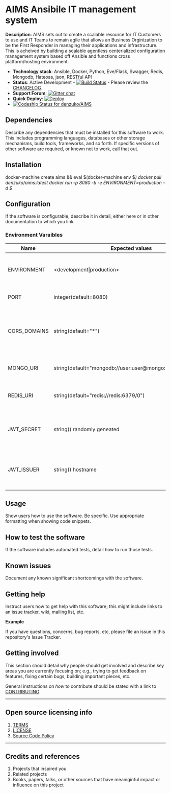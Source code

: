 # AIMS Ansibile IT management system #

**Description**: AIMS sets out to create a scalable resource for IT Customers to use and IT Teams to remain agile that allows an Business Orginization to be the First Responder in managing their applications and infrastructure. This is acheived by building a scalable agentless centerialized configuration management system based off Ansible and functions cross platform/hosting environment.

 - **Technology stack**: Ansible, Docker, Python, Eve/Flask, Swagger, Redis, Mongodb, Hateoas, json, RESTful API
 - **Status**: Active Development - [![Build Status](https://travis-ci.org/denzuko/AIMS.svg?branch=master)](https://travis-ci.org/denzuko/AIMS) - Please review the [CHANGELOG](CHANGELOG.md). 
 - **Support Forum**: [![Gitter chat](https://badges.gitter.im/denzuko/AIMS.png)](https://gitter.im/denzuko/AIMS)
 - **Quick Deploy**: [![Deploy](https://www.herokucdn.com/deploy/button.png)](https://heroku.com/deploy)
 - [ ![Codeship Status for denzuko/AIMS](https://codeship.com/projects/f939ac10-c5d9-0132-64b6-6a0292aa2e87/status?branch=master)](https://codeship.com/projects/74534)

## Dependencies ##

Describe any dependencies that must be installed for this software to work. 
This includes programming languages, databases or other storage mechanisms, build tools, frameworks, and so forth.
If specific versions of other software are required, or known not to work, call that out.

## Installation ##

docker-machine create aims && eval $(docker-machine env $_)
docker pull denzuko/aims:latest
docker run -p 8080 -ti -e ENVIRONMENT=production -d $_

## Configuration ##

If the software is configurable, describe it in detail, either here or in other documentation to which you link.

### Environment Varaibles ###

| Name            | Expected values             | Description                                                    |
| --------------- | --------------------------- | -------------------------------------------------------------- |
| ENVIRONMENT     | <development\|production>   | Effects levels of verbosity, and other items like that (flask) |
| PORT            | integer(default=8080)       | Port to listen on (flask and heroku)                           |
| CORS_DOMAINS    | string(default="*")         | Allowed values are: None, a list of domains, or '*' for a wide-open API. | 
| MONGO_URI       | string(default="mongodb://user:user@mongo:27017/apidemo")   | Location of the mongodb instance (mongodb) |
| REDIS_URI       | string(default="redis://redis:6379/0")   | Location of the redis instance (redis) |
| JWT_SECRET      | string() randomly geneated   | secret token used for oauth/jwt authentication (eve-auth-jwt) |
| JWT_ISSUER      | string() hostname   | token issuer identity used for oauth/jwt authentication (eve-auth-jwt) |

## Usage ##

Show users how to use the software. 
Be specific. 
Use appropriate formatting when showing code snippets.

## How to test the software ##

If the software includes automated tests, detail how to run those tests.

## Known issues ##

Document any known significant shortcomings with the software.

## Getting help ##

Instruct users how to get help with this software; this might include links to an issue tracker, wiki, mailing list, etc.

**Example**

If you have questions, concerns, bug reports, etc, please file an issue in this repository's Issue Tracker.

## Getting involved ##

This section should detail why people should get involved and describe key areas you are
currently focusing on; e.g., trying to get feedback on features, fixing certain bugs, building
important pieces, etc.

General instructions on _how_ to contribute should be stated with a link to [CONTRIBUTING](CONTRIBUTING.md).


----

## Open source licensing info ##
1. [TERMS](TERMS.md)
2. [LICENSE](LICENSE)
3. [Source Code Policy](https://denzuko.github.io/source-code-policy/)


----

## Credits and references ##

1. Projects that inspired you
2. Related projects
3. Books, papers, talks, or other sources that have meaniginful impact or influence on this project 
